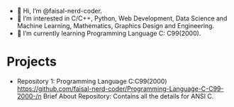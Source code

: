 - 👋 Hi, I’m @faisal-nerd-coder.
- 👀 I’m interested in C/C++, Python, Web Development, Data Science and Machine Learning, Mathematics, Graphics Design and Engineering.
- 🌱 I’m currently learning Programming Language C: C99(2000).

# Projects

- Repository 1: Programming Language C:C99(2000) https://github.com/faisal-nerd-coder/Programming-Language-C-C99-2000-/n
Brief About Repository: Contains all the details for ANSI C.
